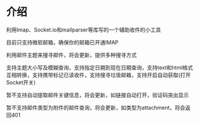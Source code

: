 # 介绍
利用Imap、Socket.io和mailparser等库写的一个辅助收件的小工具<br>

目前只支持微软邮箱，确保你的邮箱已开通IMAP<br>

利用邮件主题来搜寻邮件，将会更新，提供多种搜寻方式<br>

支持主题大小写及模糊查询，支持指定日期到现在日期查询，支持text和html格式互相转换，支持携带标记已读收件，支持搜寻垃圾邮箱，支持开启自动获取(打开Socket开关)<br>

暂不支持自动提取邮件关键信息，将会更新，如链接自动打开，验证码突出显示<br>

暂不支持邮件类型为附件的邮件查询，将会更新，如类型为attachment，将会返回401
